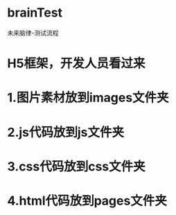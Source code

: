 # brainTest
未来脑律-测试流程
# H5框架，开发人员看过来
# 1.图片素材放到images文件夹
# 2.js代码放到js文件夹
# 3.css代码放到css文件夹
# 4.html代码放到pages文件夹
